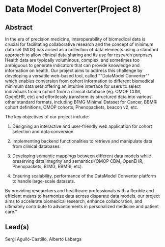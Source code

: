 # Data Model Converter(Project 8)

## Abstract

In the era of precision medicine, interoperability of biomedical data is crucial for facilitating collaborative research and the concept of minimum data set (MDS) has arised as a collection of data elements using a standard approach to allow clinical data sharing and its use for research purposes. Health data are typically voluminous, complex, and sometimes too ambiguous to generate indicators that can provide knowledge and information on health. Our project aims to address this challenge by developing a versatile web-based tool, called ""DataModel Converter"" which enables conversion from cohort information to different biomedical minimum data sets offering an intuitive interface for users to select individuals from a cohort from a clinical database (eg. OMOP CDM, OpenEHR, etc) and effortlessly transform its structured data into various other standard formats, including B1MG Minimal Dataset for Cancer, BBMRI cohort definitions, OMOP cohorts, Phenopackets, beacon v2, etc.

The key objectives of our project include:

 1. Designing an interactive and user-friendly web application for cohort selection and data conversion.
    
 2. Implementing backend functionalities to retrieve and manipulate data from clinical databases.
    
 3. Developing semantic mappings between different data models while preserving data integrity and semantics (OMOP CDM, OpenEHR, Phenopackets, B1MG, BBMRI, etc).
    
 4. Ensuring scalability, performance of the DataModel Converter platform to handle large-scale datasets.
    

By providing researchers and healthcare professionals with a flexible and efficient means to harmonize data across disparate data models, our project aims to accelerate biomedical research, enhance collaboration, and ultimately contribute to advancements in personalized medicine and patient care."

## Lead(s)

Sergi Aguiló-Castillo, Alberto Labarga
